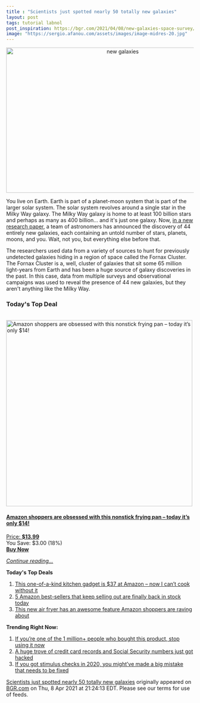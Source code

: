 ```yaml
---
title : "Scientists just spotted nearly 50 totally new galaxies"
layout: post
tags: tutorial labnol
post_inspiration: https://bgr.com/2021/04/08/new-galaxies-space-survey/
image: "https://sergio.afanou.com/assets/images/image-midres-20.jpg"
---
```


<center><a href="https://bgr.com/2021/04/08/new-galaxies-space-survey/" class="bgr-rss-featured-image bgr-rss-test-class"><img loading="lazy" width="610" height="390" src="https://bgr.com/wp-content/uploads/2020/12/bgrpic-copy-14.jpg?quality=70&amp;strip=all&amp;w=610" class="attachment-feed_normal size-feed_normal wp-post-image" alt="new galaxies" loading="lazy" srcset="https://bgr.com/wp-content/uploads/2020/12/bgrpic-copy-14.jpg 1750w, https://bgr.com/wp-content/uploads/2020/12/bgrpic-copy-14.jpg?resize=150,96 150w, https://bgr.com/wp-content/uploads/2020/12/bgrpic-copy-14.jpg?resize=300,192 300w, https://bgr.com/wp-content/uploads/2020/12/bgrpic-copy-14.jpg?resize=768,491 768w, https://bgr.com/wp-content/uploads/2020/12/bgrpic-copy-14.jpg?resize=1024,654 1024w, https://bgr.com/wp-content/uploads/2020/12/bgrpic-copy-14.jpg?resize=1536,981 1536w, https://bgr.com/wp-content/uploads/2020/12/bgrpic-copy-14.jpg?resize=610,390 610w, https://bgr.com/wp-content/uploads/2020/12/bgrpic-copy-14.jpg?resize=664,424 664w, https://bgr.com/wp-content/uploads/2020/12/bgrpic-copy-14.jpg?resize=1200,767 1200w, https://bgr.com/wp-content/uploads/2020/12/bgrpic-copy-14.jpg?resize=782,500 782w, https://bgr.com/wp-content/uploads/2020/12/bgrpic-copy-14.jpg?resize=827,528 827w, https://bgr.com/wp-content/uploads/2020/12/bgrpic-copy-14.jpg?resize=800,511 800w" sizes="(max-width: 610px) 100vw, 610px" title="new galaxies" /></a></center><p>You live on Earth. Earth is part of a planet-moon system that is part of the larger solar system. The solar system revolves around a single star in the Milky Way galaxy. The Milky Way galaxy is home to at least 100 billion stars and perhaps as many as 400 billion... and it's just one galaxy. Now, <a href="https://arxiv.org/abs/2104.00004">in a new research paper</a>, a team of astronomers has announced the discovery of 44 entirely new galaxies, each containing an untold number of stars, planets, moons, and you. Wait, not you, but everything else before that.</p>
<p>The researchers used data from a variety of sources to hunt for previously undetected galaxies hiding in a region of space called the Fornax Cluster. The Fornax Cluster is a, well, cluster of galaxies that sit some 65 million light-years from Earth and has been a huge source of galaxy discoveries in the past. In this case, data from multiple surveys and observational campaigns was used to reveal the presence of 44 new galaxies, but they aren't anything like the Milky Way.</p>
<h3>Today's Top Deal</h3>
<p><a href="https://www.amazon.com/Carote-Stone-Derived-Non-Stick-Switzerland-Including/dp/B0732NXYNS?tag=b0c55topdeals-20"><br><img height="500px" width="500px" src="https://m.media-amazon.com/images/I/41WpDGJAThL.jpg" alt="Amazon shoppers are obsessed with this nonstick frying pan &ndash; today it&rsquo;s only $14!"><br></a></p>
<h4><a href="https://www.amazon.com/Carote-Stone-Derived-Non-Stick-Switzerland-Including/dp/B0732NXYNS?tag=b0c55rss-20">Amazon shoppers are obsessed with this nonstick frying pan &ndash; today it&rsquo;s only $14!</a></h4>
<p><a href="https://www.amazon.com/Carote-Stone-Derived-Non-Stick-Switzerland-Including/dp/B0732NXYNS?tag=b0c55rss-20">Price: <strong>$13.99</strong></a><br><span>You Save: $3.00 (18%)</span><br><strong><a href="https://www.amazon.com/Carote-Stone-Derived-Non-Stick-Switzerland-Including/dp/B0732NXYNS?tag=b0c55rss-20">Buy Now</a></strong></p>
<p><a href="https://bgr.com/2021/04/08/new-galaxies-space-survey/" class="more-link"><em>Continue reading...</em></a></p>

<p><strong>Today's Top Deals</strong></p>
<ol>
<li><a href="https://bgr.com/2021/04/08/best-kitchen-gadgets-2021-amazon-deal-finamill/?utm_source=rss&#038;utm_campaign=topdeals">This one-of-a-kind kitchen gadget is $37 at Amazon &#8211; now I can&#8217;t cook without it</a></li>
<li><a href="https://bgr.com/2021/04/08/amazon-deals-most-popular-keep-selling-out-apr-week-1/?utm_source=rss&#038;utm_campaign=topdeals">5 Amazon best-sellers that keep selling out are finally back in stock today</a></li>
<li><a href="https://bgr.com/2021/04/08/air-fryer-amazon-smartphone-connected-best-seller/?utm_source=rss&#038;utm_campaign=topdeals">This new air fryer has an awesome feature Amazon shoppers are raving about</a></li>
</ol>

<p><strong>Trending Right Now:</strong></p>
<ol>
<li><a href="https://bgr.com/2021/04/08/product-recall-pressure-washer-greenworks/">If you’re one of the 1 million+ people who bought this product, stop using it now</a></li>
<li><a href="https://bgr.com/2021/04/08/data-breach-leaks-credit-card-records-and-social-security-numbers/">A huge trove of credit card records and Social Security numbers just got hacked</a></li>
<li><a href="https://bgr.com/2021/04/07/stimulus-check-update-irs-explains-recovery-rebate-credit-issues/">If you got stimulus checks in 2020, you might&#8217;ve made a big mistake that needs to be fixed</a></li>
</ol>
<p><a href="https://bgr.com/2021/04/08/new-galaxies-space-survey/">Scientists just spotted nearly 50 totally new galaxies</a> originally appeared on <a href="http://bgr.com">BGR.com</a> on Thu, 8 Apr 2021 at 21:24:13 EDT. Please see our terms for use of feeds.</p>